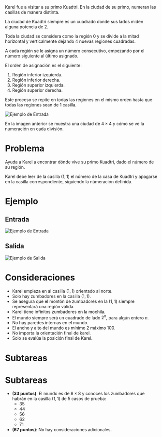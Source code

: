 Karel fue a visitar a su primo Kuadtri. En la ciudad de su primo, numeran las casillas de manera distinta.

La ciudad de Kuadtri siempre es un cuadrado donde sus lados miden alguna potencia de 2.

Toda la ciudad se considera como la región 0 y se divide a la mitad horizontal y verticalmente dejando 4 nuevas regiones cuadradas.

A cada región se le asigna un número consecutivo, empezando por el número siguiente al último asignado.

El orden de asignación es el siguiente:

1.  Región inferior izquierda.
2.  Región inferior derecha.
3.  Región superior izquierda.
4.  Región superior derecha.

Este proceso se repite en todas las regiones en el mismo orden hasta que todas las regiones sean de 1 casilla.

![Ejemplo de Entrada](explanation.png)

En la imagen anterior se muestra una ciudad de $4 \times 4$ y cómo se ve la numeración en cada división.

# Problema

Ayuda a Karel a encontrar dónde vive su primo Kuadtri, dado el número de su región.

Karel debe leer de la casilla $(1, 1)$ el número de la casa de Kuadtri y apagarse en la casilla correspondiente, siguiendo la númeración definida.

# Ejemplo

## Entrada

![Ejemplo de Entrada](sample.in.png)

## Salida

![Ejemplo de Salida](sample.out.png)

# Consideraciones

- Karel empieza en al casilla $(1,1)$ orientado al norte.
- Solo hay zumbadores en la casilla $(1,1)$.
- Se asegura que el montón de zumbadores en la $(1,1)$ siempre representará una región válida.
- Karel tiene infinitos zumbadores en la mochila.
- El mundo siempre será un cuadrado de lado $2^n$, para algún entero $n$.
- No hay paredes internas en el mundo.
- El ancho y alto del mundo es mínimo 2 máximo 100.
- No importa la orientación final de karel.
- Solo se evalúa la posición final de Karel.

# Subtareas

# Subtareas

- **(33 puntos)**: El mundo es de $8 \times 8$ y conoces los zumbadores que habrán en la casilla $(1, 1)$ de 5 casos de prueba:
  - 35
  - 44
  - 56
  - 62
  - 71
- **(67 puntos)**: No hay consideraciones adicionales.
